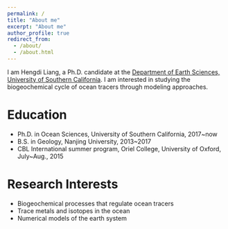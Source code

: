 ```yaml
---
permalink: /
title: "About me"
excerpt: "About me"
author_profile: true
redirect_from: 
  - /about/
  - /about.html
---
```


I am Hengdi Liang, a Ph.D. candidate at the [Department of Earth Sciences, University of Southern California](https://dornsife.usc.edu/earth/). I am interested in studying the biogeochemical cycle of ocean tracers through modeling approaches.

Education
======
* Ph.D. in Ocean Sciences, University of Southern California, 2017~now
* B.S. in Geology, Nanjing University, 2013~2017
* CBL International summer program, Oriel College, University of Oxford, July~Aug., 2015

Research Interests
======
* Biogeochemical processes that regulate ocean tracers
* Trace metals and isotopes in the ocean
* Numerical models of the earth system 
